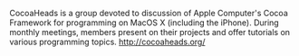 CocoaHeads is a group devoted to discussion of Apple Computer's Cocoa Framework for programming on MacOS X (including the iPhone). During monthly meetings, members present on their projects and offer tutorials on various programming topics. http://cocoaheads.org/
